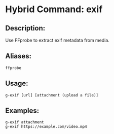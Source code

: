 # Hybrid Command: exif

## Description:
Use FFprobe to extract exif metadata from media.

## Aliases:
    ffprobe

## Usage:
    g-exif [url] [attachment (upload a file)]

## Examples:
    g-exif attachment
    g-exif https://example.com/video.mp4